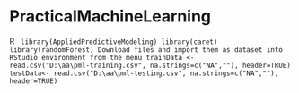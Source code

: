 PracticalMachineLearning
========================
R
<code>
library(AppliedPredictiveModeling)
library(caret)
library(randomForest)
Download files and import them as dataset into RStudio environment from the menu
trainData <- read.csv("D:\\aa\\pml-training.csv", na.strings=c("NA",""), header=TRUE) 
testData<- read.csv("D:\\aa\\pml-testing.csv", na.strings=c("NA",""), header=TRUE) 
</code>
